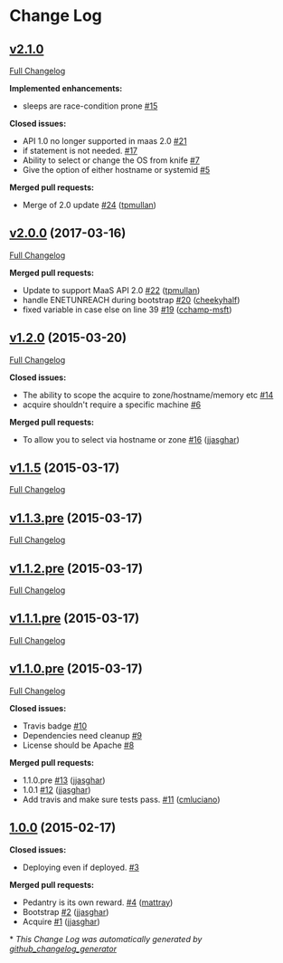 # Change Log

## [v2.1.0](https://github.com/chef-partners/knife-maas/tree/v2.1.0)

[Full Changelog](https://github.com/chef-partners/knife-maas/compare/v2.0.0...v2.1.0)

**Implemented enhancements:**

- sleeps are race-condition prone [\#15](https://github.com/chef-partners/knife-maas/issues/15)

**Closed issues:**

- API 1.0 no longer supported in maas 2.0 [\#21](https://github.com/chef-partners/knife-maas/issues/21)
- if statement is not needed. [\#17](https://github.com/chef-partners/knife-maas/issues/17)
- Ability to select or change the OS from knife [\#7](https://github.com/chef-partners/knife-maas/issues/7)
- Give the option of either hostname or systemid [\#5](https://github.com/chef-partners/knife-maas/issues/5)

**Merged pull requests:**

- Merge of 2.0 update [\#24](https://github.com/chef-partners/knife-maas/pull/24) ([tpmullan](https://github.com/tpmullan))

## [v2.0.0](https://github.com/chef-partners/knife-maas/tree/v2.0.0) (2017-03-16)
[Full Changelog](https://github.com/chef-partners/knife-maas/compare/v1.2.0...v2.0.0)

**Merged pull requests:**

- Update to support MaaS API 2.0 [\#22](https://github.com/chef-partners/knife-maas/pull/22) ([tpmullan](https://github.com/tpmullan))
- handle ENETUNREACH during bootstrap [\#20](https://github.com/chef-partners/knife-maas/pull/20) ([cheekyhalf](https://github.com/cheekyhalf))
- fixed variable in case else on line 39 [\#19](https://github.com/chef-partners/knife-maas/pull/19) ([cchamp-msft](https://github.com/cchamp-msft))

## [v1.2.0](https://github.com/chef-partners/knife-maas/tree/v1.2.0) (2015-03-20)
[Full Changelog](https://github.com/chef-partners/knife-maas/compare/v1.1.5...v1.2.0)

**Closed issues:**

- The ability to scope the acquire to zone/hostname/memory etc [\#14](https://github.com/chef-partners/knife-maas/issues/14)
- acquire shouldn't require a specific machine [\#6](https://github.com/chef-partners/knife-maas/issues/6)

**Merged pull requests:**

- To allow you to select via hostname or zone [\#16](https://github.com/chef-partners/knife-maas/pull/16) ([jjasghar](https://github.com/jjasghar))

## [v1.1.5](https://github.com/chef-partners/knife-maas/tree/v1.1.5) (2015-03-17)
[Full Changelog](https://github.com/chef-partners/knife-maas/compare/v1.1.3.pre...v1.1.5)

## [v1.1.3.pre](https://github.com/chef-partners/knife-maas/tree/v1.1.3.pre) (2015-03-17)
[Full Changelog](https://github.com/chef-partners/knife-maas/compare/v1.1.2.pre...v1.1.3.pre)

## [v1.1.2.pre](https://github.com/chef-partners/knife-maas/tree/v1.1.2.pre) (2015-03-17)
[Full Changelog](https://github.com/chef-partners/knife-maas/compare/v1.1.1.pre...v1.1.2.pre)

## [v1.1.1.pre](https://github.com/chef-partners/knife-maas/tree/v1.1.1.pre) (2015-03-17)
[Full Changelog](https://github.com/chef-partners/knife-maas/compare/v1.1.0.pre...v1.1.1.pre)

## [v1.1.0.pre](https://github.com/chef-partners/knife-maas/tree/v1.1.0.pre) (2015-03-17)
[Full Changelog](https://github.com/chef-partners/knife-maas/compare/1.0.0...v1.1.0.pre)

**Closed issues:**

- Travis badge [\#10](https://github.com/chef-partners/knife-maas/issues/10)
- Dependencies need cleanup [\#9](https://github.com/chef-partners/knife-maas/issues/9)
- License should be Apache [\#8](https://github.com/chef-partners/knife-maas/issues/8)

**Merged pull requests:**

- 1.1.0.pre [\#13](https://github.com/chef-partners/knife-maas/pull/13) ([jjasghar](https://github.com/jjasghar))
- 1.0.1 [\#12](https://github.com/chef-partners/knife-maas/pull/12) ([jjasghar](https://github.com/jjasghar))
- Add travis and make sure tests pass. [\#11](https://github.com/chef-partners/knife-maas/pull/11) ([cmluciano](https://github.com/cmluciano))

## [1.0.0](https://github.com/chef-partners/knife-maas/tree/1.0.0) (2015-02-17)
**Closed issues:**

- Deploying even if deployed. [\#3](https://github.com/chef-partners/knife-maas/issues/3)

**Merged pull requests:**

- Pedantry is its own reward. [\#4](https://github.com/chef-partners/knife-maas/pull/4) ([mattray](https://github.com/mattray))
- Bootstrap [\#2](https://github.com/chef-partners/knife-maas/pull/2) ([jjasghar](https://github.com/jjasghar))
- Acquire [\#1](https://github.com/chef-partners/knife-maas/pull/1) ([jjasghar](https://github.com/jjasghar))



\* *This Change Log was automatically generated by [github_changelog_generator](https://github.com/skywinder/Github-Changelog-Generator)*

